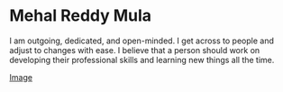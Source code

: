 
# Mehal Reddy Mula
  
  I am outgoing, dedicated, and open-minded. I get across to people and adjust to changes with ease. I believe that a person should work on developing their professional skills and learning new things all the time.

 [Image]( https://github.com/MehalS542312/Assignment2-Mula/blob/main/IMG-20210115-WA0041.jpg)
